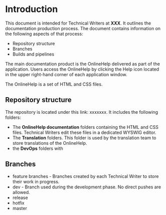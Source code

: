 # Introduction
This document is intended for Technical Writers at **XXX**. It outlines the documentation production process. The document contains information on the following aspects of that process:

- Repository structure
- Branches
- Builds and pipelines

The main documentation product is the OnlineHelp delivered as part of the application. Users access the OnlineHelp by clicking the Help icon located in the upper right-hand corner of each application window.

The OnlineHelp is a set of HTML and  CSS files. 

## Repository structure 

The repository is located under this link: xxxxxxx. It includes the following folders:

- The **OnlineHelp documentation** folders containing the HTML and CSS files. Technical Writers edit these files in a dedicated WYSWIG editor.
- The **Translation** folders. This folder is used by the translation team to store translations of the OnlineHelp. 
- the **DevOps** folders with


## Branches

- feature branches - Branches created by each Technical Writer to store their work in progress.
- dev - Branch used during the development phase. No direct pushes are allowed. 
- release 
- hotfix
- master